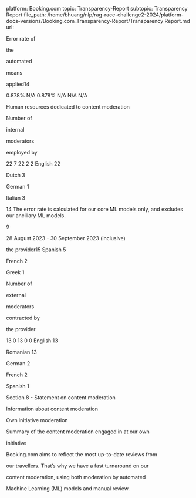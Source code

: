 platform: Booking.com
topic: Transparency-Report
subtopic: Transparency Report
file_path: /home/bhuang/nlp/rag-race-challenge2-2024/platform-docs-versions/Booking.com_Transparency-Report/Transparency Report.md
url: <EMPTY>

Error rate of

the

automated

means

applied14



0.878% N/A 0.878% N/A N/A N/A



Human resources dedicated to content moderation



Number of

internal

moderators

employed by



22 7 22 2 2 English 22

Dutch 3

German 1

Italian 3



14 The error rate is calculated for our core ML models only, and excludes our ancillary ML models.



9

28 August 2023 - 30 September 2023 (inclusive)



the provider15 Spanish 5

French 2

Greek 1



Number of

external

moderators

contracted by

the provider



13 0 13 0 0 English 13

Romanian 13

German 2

French 2

Spanish 1



Section 8 - Statement on content moderation



Information about content moderation



Own initiative moderation



Summary of the content moderation engaged in at our own

initiative

Booking.com aims to reflect the most up-to-date reviews from

our travellers. That’s why we have a fast turnaround on our

content moderation, using both moderation by automated

Machine Learning (ML) models and manual review.